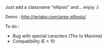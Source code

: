 Just add a classname "ellipsis" and... enjoy :)

Demo : http://jerjako.com/area-ellipsis/

To do :
 - Bug with special caracters (Thx to Maxime)
 - Compatibility IE < 10